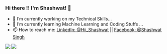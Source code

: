 ### Hi there !! I'm Shashwat! 👋

- 🔭 I’m currently working on my Technical Skills...
- 🌱 I’m currently learning Machine Learning and Coding Stuffs ...
- 📫 How to reach me: [LinkedIn: @Hii_Shashwat](https://www.linkedin.com/in/shashwatsing/) || [Facebook: @Shashwat Singh](https://www.facebook.com/shashwat.singh.12914216)



<div>
<img align="left" src="https://github-readme-stats.vercel.app/api/top-langs/?username=Shashwatsingh22&layout=compact&hide=html,jupyter notebook&theme=tokyonight">
<img src="https://github-readme-stats.vercel.app/api?username=Shashwatsingh22&&show_icons=true&title_color=ffffff&icon_color=bb2acf&text_color=daf7dc&bg_color=2f2519">
</div>
